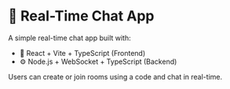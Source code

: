 # 💬 Real-Time Chat App

A simple real-time chat app built with:

- 🧠 React + Vite + TypeScript (Frontend)
- ⚙️ Node.js + WebSocket + TypeScript (Backend)

Users can create or join rooms using a code and chat in real-time.


